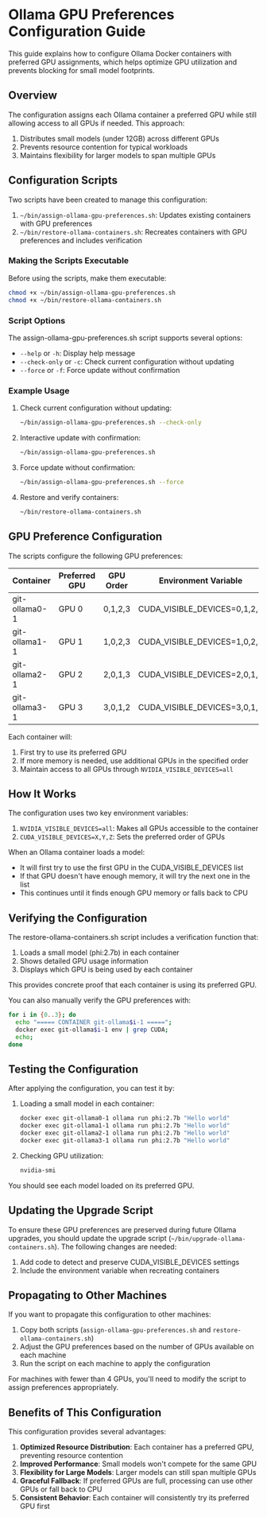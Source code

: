 # Ollama GPU Preferences Configuration Guide

This guide explains how to configure Ollama Docker containers with preferred GPU assignments, which helps optimize GPU utilization and prevents blocking for small model footprints.

## Overview

The configuration assigns each Ollama container a preferred GPU while still allowing access to all GPUs if needed. This approach:

1. Distributes small models (under 12GB) across different GPUs
2. Prevents resource contention for typical workloads
3. Maintains flexibility for larger models to span multiple GPUs

## Configuration Scripts

Two scripts have been created to manage this configuration:

1. `~/bin/assign-ollama-gpu-preferences.sh`: Updates existing containers with GPU preferences
2. `~/bin/restore-ollama-containers.sh`: Recreates containers with GPU preferences and includes verification

### Making the Scripts Executable

Before using the scripts, make them executable:

```bash
chmod +x ~/bin/assign-ollama-gpu-preferences.sh
chmod +x ~/bin/restore-ollama-containers.sh
```

### Script Options

The assign-ollama-gpu-preferences.sh script supports several options:

- `--help` or `-h`: Display help message
- `--check-only` or `-c`: Check current configuration without updating
- `--force` or `-f`: Force update without confirmation

### Example Usage

1. Check current configuration without updating:
   ```bash
   ~/bin/assign-ollama-gpu-preferences.sh --check-only
   ```

2. Interactive update with confirmation:
   ```bash
   ~/bin/assign-ollama-gpu-preferences.sh
   ```

3. Force update without confirmation:
   ```bash
   ~/bin/assign-ollama-gpu-preferences.sh --force
   ```

4. Restore and verify containers:
   ```bash
   ~/bin/restore-ollama-containers.sh
   ```

## GPU Preference Configuration

The scripts configure the following GPU preferences:

| Container      | Preferred GPU | GPU Order     | Environment Variable           |
|----------------|---------------|---------------|--------------------------------|
| git-ollama0-1  | GPU 0         | 0,1,2,3       | CUDA_VISIBLE_DEVICES=0,1,2,3   |
| git-ollama1-1  | GPU 1         | 1,0,2,3       | CUDA_VISIBLE_DEVICES=1,0,2,3   |
| git-ollama2-1  | GPU 2         | 2,0,1,3       | CUDA_VISIBLE_DEVICES=2,0,1,3   |
| git-ollama3-1  | GPU 3         | 3,0,1,2       | CUDA_VISIBLE_DEVICES=3,0,1,2   |

Each container will:
1. First try to use its preferred GPU
2. If more memory is needed, use additional GPUs in the specified order
3. Maintain access to all GPUs through `NVIDIA_VISIBLE_DEVICES=all`

## How It Works

The configuration uses two key environment variables:

1. `NVIDIA_VISIBLE_DEVICES=all`: Makes all GPUs accessible to the container
2. `CUDA_VISIBLE_DEVICES=X,Y,Z`: Sets the preferred order of GPUs

When an Ollama container loads a model:
- It will first try to use the first GPU in the CUDA_VISIBLE_DEVICES list
- If that GPU doesn't have enough memory, it will try the next one in the list
- This continues until it finds enough GPU memory or falls back to CPU

## Verifying the Configuration

The restore-ollama-containers.sh script includes a verification function that:

1. Loads a small model (phi:2.7b) in each container
2. Shows detailed GPU usage information
3. Displays which GPU is being used by each container

This provides concrete proof that each container is using its preferred GPU.

You can also manually verify the GPU preferences with:

```bash
for i in {0..3}; do 
  echo "===== CONTAINER git-ollama$i-1 ====="; 
  docker exec git-ollama$i-1 env | grep CUDA; 
  echo; 
done
```

## Testing the Configuration

After applying the configuration, you can test it by:

1. Loading a small model in each container:
   ```bash
   docker exec git-ollama0-1 ollama run phi:2.7b "Hello world"
   docker exec git-ollama1-1 ollama run phi:2.7b "Hello world"
   docker exec git-ollama2-1 ollama run phi:2.7b "Hello world"
   docker exec git-ollama3-1 ollama run phi:2.7b "Hello world"
   ```

2. Checking GPU utilization:
   ```bash
   nvidia-smi
   ```

You should see each model loaded on its preferred GPU.

## Updating the Upgrade Script

To ensure these GPU preferences are preserved during future Ollama upgrades, you should update the upgrade script (`~/bin/upgrade-ollama-containers.sh`). The following changes are needed:

1. Add code to detect and preserve CUDA_VISIBLE_DEVICES settings
2. Include the environment variable when recreating containers

## Propagating to Other Machines

If you want to propagate this configuration to other machines:

1. Copy both scripts (`assign-ollama-gpu-preferences.sh` and `restore-ollama-containers.sh`)
2. Adjust the GPU preferences based on the number of GPUs available on each machine
3. Run the script on each machine to apply the configuration

For machines with fewer than 4 GPUs, you'll need to modify the script to assign preferences appropriately.

## Benefits of This Configuration

This configuration provides several advantages:

1. **Optimized Resource Distribution**: Each container has a preferred GPU, preventing resource contention
2. **Improved Performance**: Small models won't compete for the same GPU
3. **Flexibility for Large Models**: Larger models can still span multiple GPUs
4. **Graceful Fallback**: If preferred GPUs are full, processing can use other GPUs or fall back to CPU
5. **Consistent Behavior**: Each container will consistently try its preferred GPU first
